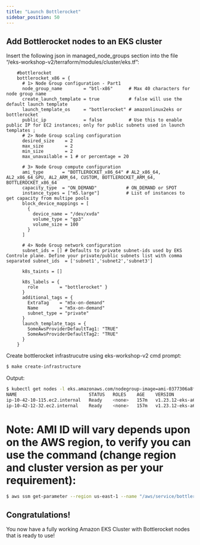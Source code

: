```yaml
---
title: "Launch Bottlerocket"
sidebar_position: 50
---
```


## Add Bottlerocket nodes to an EKS cluster

Insert the following json in managed_node_groups section into the file “/eks-workshop-v2/terraform/modules/cluster/eks.tf”:

```
    #bottlerocket
    bottlerocket_x86 = {
      # 1> Node Group configuration - Part1
      node_group_name        = "btl-x86"      # Max 40 characters for node group name
      create_launch_template = true           # false will use the default launch template
      launch_template_os     = "bottlerocket" # amazonlinux2eks or bottlerocket
      public_ip              = false          # Use this to enable public IP for EC2 instances; only for public subnets used in launch templates ;
      # 2> Node Group scaling configuration
      desired_size    = 2
      max_size        = 2
      min_size        = 2
      max_unavailable = 1 # or percentage = 20

      # 3> Node Group compute configuration
      ami_type       = "BOTTLEROCKET_x86_64" # AL2_x86_64, AL2_x86_64_GPU, AL2_ARM_64, CUSTOM, BOTTLEROCKET_ARM_64, BOTTLEROCKET_x86_64
      capacity_type  = "ON_DEMAND"           # ON_DEMAND or SPOT
      instance_types = ["m5.large"]          # List of instances to get capacity from multipe pools
      block_device_mappings = [
        {
          device_name = "/dev/xvda"
          volume_type = "gp3"
          volume_size = 100
        }
      ]
      
      # 4> Node Group network configuration
      subnet_ids = [] # Defaults to private subnet-ids used by EKS Controle plane. Define your private/public subnets list with comma separated subnet_ids  = ['subnet1','subnet2','subnet3']

      k8s_taints = []

      k8s_labels = {
        role        = "bottlerocket" }
      }
      additional_tags = {
        ExtraTag    = "m5x-on-demand"
        Name        = "m5x-on-demand"
        subnet_type = "private"
      }
      launch_template_tags = {
        SomeAwsProviderDefaultTag1: "TRUE"
        SomeAwsProviderDefaultTag2: "TRUE"
      }
    }
```

Create bottlerocket infrastrucutre using eks-workshop-v2 cmd prompt:

```bash
$ make create-infrastructure
```

Output:

```bash
$ kubectl get nodes -l eks.amazonaws.com/nodegroup-image=ami-0377306a8f776c503
NAME                           STATUS   ROLES    AGE    VERSION
ip-10-42-10-115.ec2.internal   Ready    <none>   157m   v1.23.12-eks-a64d4ad
ip-10-42-12-32.ec2.internal    Ready    <none>   157m   v1.23.12-eks-a64d4ad
```

# Note: AMI ID will vary depends upon on the AWS region, to verify you can use the command (change region and cluster version as per your requirement):

```bash 
$ aws ssm get-parameter --region us-east-1 --name "/aws/service/bottlerocket/aws-k8s-1.23/x86_64/latest/image_id" --query Parameter.Value --output text
```

## Congratulations!

You now have a fully working Amazon EKS Cluster with Bottlerocket nodes that is ready to use!